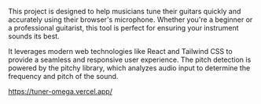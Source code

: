 This project is designed to help musicians tune their guitars quickly and accurately using their browser's microphone. Whether you're a beginner or a professional guitarist, this tool is perfect for ensuring your instrument sounds its best.

It leverages modern web technologies like React and Tailwind CSS to provide a seamless and responsive user experience. The pitch detection is powered by the pitchy library, which analyzes audio input to determine the frequency and pitch of the sound.

https://tuner-omega.vercel.app/
